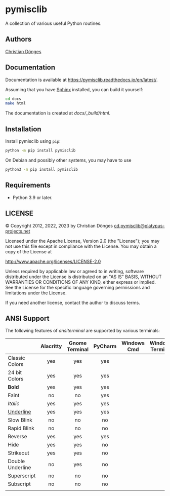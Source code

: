 # pymisclib
A collection of various useful Python routines.

## Authors
[Christian Dönges](https://rot.regenbogenkraut.de/cd/)


## Documentation

Documentation is available at https://pymisclib.readthedocs.io/en/latest/.

Assuming that you have [Sphinx](https://www.sphinx-doc.org/) installed, you can build it yourself:

```bash
cd docs
make html
```

The documentation is created at _docs/\_build/html_.


## Installation
Install pymisclib using `pip`:

```bash
python -m pip install pymisclib
```

On Debian and possibly other systems, you may have to use

```bash
python3 -m pip install pymisclib
```

## Requirements
* Python 3.9 or later.


## LICENSE
© Copyright 2012, 2022, 2023 by Christian Dönges <cd.pymisclib@platypus-projects.net>

Licensed under the Apache License, Version 2.0 (the "License"); you may
not use this file except in compliance with the License. You may obtain a
copy of the License at

http://www.apache.org/licenses/LICENSE-2.0

Unless required by applicable law or agreed to in writing, software
distributed under the License is distributed on an "AS IS" BASIS,
WITHOUT WARRANTIES OR CONDITIONS OF ANY KIND, either express or implied.
See the License for the specific language governing permissions and
limitations under the License.


If you need another license, contact the author to discuss terms.


## ANSI Support
The following features of *ansiterminal* are supported by various terminals:

|                           | Alacritty | Gnome Terminal | PyCharm | Windows Cmd | Windows Terminal |
|:--------------------------|:---------:|:--------------:|:-------:|:-----------:|:----------------:|
| Classic Colors            |    yes    |      yes       |   yes   |             |                  |
| 24 bit Colors             |    yes    |      yes       |   yes   |             |                  |
| **Bold**                  |    yes    |      yes       |   yes   |             |                  |
| Faint                     |    no     |       no       |   yes   |             |                  |
| *Italic*                  |    yes    |      yes       |   yes   |             |                  |
| <u>Underline</u>          |    yes    |      yes       |   yes   |             |                  |
| <blink>Slow Blink</blink> |    no     |       no       |   no    |             |                  |
| Rapid Blink               |    no     |       no       |   no    |             |                  |
| Reverse                   |    yes    |      yes       |   yes   |             |                  |
| Hide                      |    yes    |      yes       |   no    |             |                  |
| Strikeout                 |    yes    |      yes       |   no    |             |                  |
| Double Underline          |    no     |      yes       |   no    |             |                  |
| Superscript               |    no     |       no       |   no    |             |                  |
| Subscript                 |    no     |       no       |   no    |             |                  |
|                           |           |                |         |             |                  |

